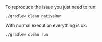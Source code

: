 To reproduce the issue you just need to run:
```
./gradlew clean nativeRun
```
With normal execution everything is ok:
```
./gradlew clean run
```